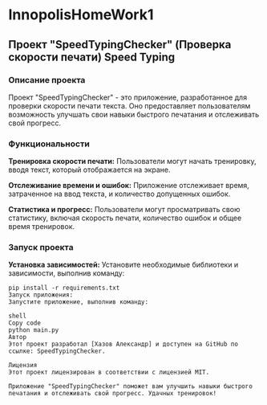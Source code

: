 # InnopolisHomeWork1

## Проект "SpeedTypingChecker" (Проверка скорости печати) Speed Typing

### Описание проекта
Проект "SpeedTypingChecker" - это приложение, разработанное для проверки скорости печати текста. Оно предоставляет пользователям возможность улучшать свои навыки быстрого печатания и отслеживать свой прогресс.

### Функциональности
**Тренировка скорости печати:**
Пользователи могут начать тренировку, вводя текст, который отображается на экране.

**Отслеживание времени и ошибок:**
Приложение отслеживает время, затраченное на ввод текста, и количество допущенных ошибок.

**Статистика и прогресс:**
Пользователи могут просматривать свою статистику, включая скорость печати, количество ошибок и общее время тренировок.

### Запуск проекта
**Установка зависимостей:**
Установите необходимые библиотеки и зависимости, выполнив команду:
```shell
pip install -r requirements.txt
Запуск приложения:
Запустите приложение, выполнив команду:

shell
Copy code
python main.py
Автор
Этот проект разработал [Хазов Александр] и доступен на GitHub по ссылке: SpeedTypingChecker.

Лицензия
Этот проект лицензирован в соответствии с лицензией MIT.

Приложение "SpeedTypingChecker" поможет вам улучшить навыки быстрого печатания и отслеживать свой прогресс. Удачных тренировок!
